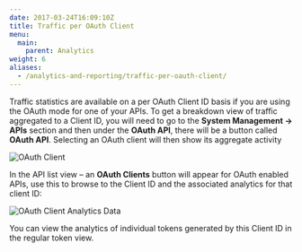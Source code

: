 ```yaml
---
date: 2017-03-24T16:09:10Z
title: Traffic per OAuth Client
menu:
  main:
    parent: Analytics
weight: 6 
aliases:
  - /analytics-and-reporting/traffic-per-oauth-client/
---
```


Traffic statistics are available on a per OAuth Client ID basis if you are using the OAuth mode for one of your APIs. To get a breakdown view of traffic aggregated to a Client ID, you will need to go to the **System Management -> APIs** section and then under the **OAuth API**, there will be a button called **OAuth API**. Selecting an OAuth client will then show its aggregate activity

![OAuth Client](/img/dashboard/system-management/oauthClientNav.png)


In the API list view – an **OAuth Clients** button will appear for OAuth enabled APIs, use this to browse to the Client ID and the associated analytics for that client ID:

![OAuth Client Analytics Data](/img/dashboard/system-management/oauthClientAnalytics.png)

You can view the analytics of individual tokens generated by this Client ID in the regular token view.
